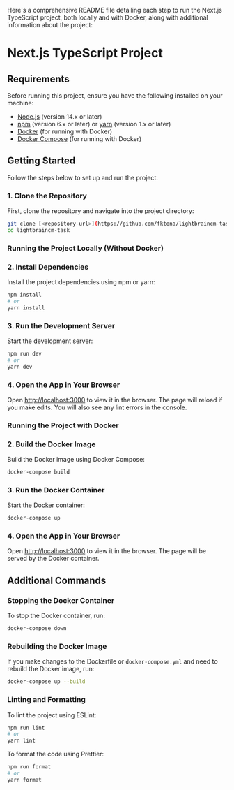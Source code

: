 Here's a comprehensive README file detailing each step to run the Next.js TypeScript project, both locally and with Docker, along with additional information about the project:

# Next.js TypeScript Project

## Requirements

Before running this project, ensure you have the following installed on your machine:

- [Node.js](https://nodejs.org/) (version 14.x or later)
- [npm](https://www.npmjs.com/) (version 6.x or later) or [yarn](https://yarnpkg.com/) (version 1.x or later)
- [Docker](https://www.docker.com/) (for running with Docker)
- [Docker Compose](https://docs.docker.com/compose/) (for running with Docker)

## Getting Started

Follow the steps below to set up and run the project.

### 1. Clone the Repository

First, clone the repository and navigate into the project directory:

```bash
git clone [<repository-url>](https://github.com/fktona/lightbraincm-task.git)
cd lightbraincm-task
```

### Running the Project Locally (Without Docker)

### 2. Install Dependencies

Install the project dependencies using npm or yarn:

```bash
npm install
# or
yarn install
```

### 3. Run the Development Server

Start the development server:

```bash
npm run dev
# or
yarn dev
```

### 4. Open the App in Your Browser

Open [http://localhost:3000](http://localhost:3000) to view it in the browser. The page will reload if you make edits. You will also see any lint errors in the console.

### Running the Project with Docker

### 2. Build the Docker Image

Build the Docker image using Docker Compose:

```bash
docker-compose build
```

### 3. Run the Docker Container

Start the Docker container:

```bash
docker-compose up
```

### 4. Open the App in Your Browser

Open [http://localhost:3000](http://localhost:3000) to view it in the browser. The page will be served by the Docker container.

## Additional Commands

### Stopping the Docker Container

To stop the Docker container, run:

```bash
docker-compose down
```

### Rebuilding the Docker Image

If you make changes to the Dockerfile or `docker-compose.yml` and need to rebuild the Docker image, run:

```bash
docker-compose up --build
```


### Linting and Formatting

To lint the project using ESLint:

```bash
npm run lint
# or
yarn lint
```

To format the code using Prettier:

```bash
npm run format
# or
yarn format
```



